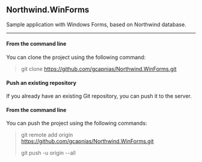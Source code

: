 ## Northwind.WinForms ##

Sample application with Windows Forms, based on Northwind database.

----------

#### From the command line ####
You can clone the project using the following command:

> git clone https://github.com/gcapnias/Northwind.WinForms.git

#### Push an existing repository ####

If you already have an existing Git repository, you can push it to the server.

#### From the command line ####

You can push the project using the following commands:

> 
> git remote add origin https://github.com/gcapnias/Northwind.WinForms.git
> 
> git push -u origin --all
> 
